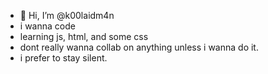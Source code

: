 - 👋 Hi, I’m @k00laidm4n
- i wanna code
- learning js, html, and some css
- dont really wanna collab on anything unless i wanna do it.
- i prefer to stay silent.

<!---
k00laidm4n/k00laidm4n is a ✨ special ✨ repository because its `README.md` (this file) appears on your GitHub profile.
You can click the Preview link to take a look at your changes.
--->
